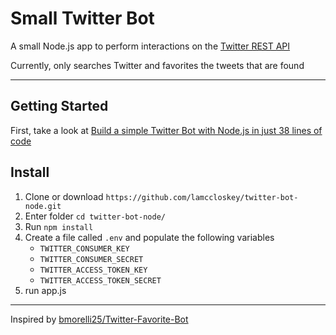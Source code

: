 # Small Twitter Bot

A small Node.js app to perform interactions on the [Twitter REST API](https://dev.twitter.com/rest/public)

Currently, only searches Twitter and favorites the tweets that are found

---
## Getting Started
First, take a look at [Build a simple Twitter Bot with Node.js in just 38 lines of code](https://codeburst.io/build-a-simple-twitter-bot-with-node-js-in-just-38-lines-of-code-ed92db9eb078)

## Install
1. Clone or download `https://github.com/lamccloskey/twitter-bot-node.git`
2. Enter folder `cd twitter-bot-node/`
3. Run `npm install`
4. Create a file called `.env` and populate the following variables
    * `TWITTER_CONSUMER_KEY`
    * `TWITTER_CONSUMER_SECRET`
    * `TWITTER_ACCESS_TOKEN_KEY`
    * `TWITTER_ACCESS_TOKEN_SECRET`
5. run app.js

---
Inspired by [bmorelli25/Twitter-Favorite-Bot](https://github.com/bmorelli25/Twitter-Favorite-Bot)